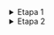 
<details> 
<summary>Etapa 1</summary>

</br>
 Plano de Ação: Sistema de Bilheteria para Cassino
 
1. Alta Confiabilidade
Microsserviços com NestJS: A arquitetura em microsserviços permite isolar funcionalidades críticas, como venda de ingressos e gerenciamento de lotação. Isso garante que falhas em um serviço não afetem o sistema como um todo.

Replica Set em MongoDB: Utilização de réplicas de banco de dados para garantir que o sistema continue funcionando mesmo em caso de falhas. Réplicas asseguram que os dados estejam sempre disponíveis e que não haja interrupção nas operações.

Circuit Breaker e Retry: Implementação do padrão Circuit Breaker para isolar falhas e evitar sobrecarga nos serviços. Tentativas automáticas de reconexão garantem que o sistema recupere de falhas temporárias sem interrupções perceptíveis.

2. Escalabilidade
Auto-Scaling com Kubernetes: O uso de Kubernetes para orquestração de microsserviços permite escalabilidade horizontal automática. Durante picos de demanda, novas instâncias dos serviços são criadas para lidar com o aumento de tráfego, assegurando que o sistema mantenha o desempenho.

Mensageria com RabbitMQ/Kafka: Utilização de filas de mensagens para balancear a carga entre microsserviços e processar grandes volumes de transações de forma assíncrona, garantindo que o sistema possa lidar com picos sem perder desempenho.

3. Consistência de Dados
Transações ACID em MongoDB: Utilização de transações ACID para garantir que todas as operações de venda de ingressos sejam consistentes e livres de duplicações. Isso assegura que os ingressos vendidos sejam contabilizados corretamente.

Padrão Sagas: Implementação do padrão Sagas para transações distribuídas, garantindo que, em caso de falha, as operações sejam compensadas e o sistema mantenha a consistência dos dados.
</details>



<details>
  <summary> Etapa 2 </summary>

 ###  Como startar a aplicação 
 
  1. Fazer o download do projeto https://github.com/alan-10/bilheteria
 
  2. Abrir o arquivo bilheteria
    
  3. executar o comando `docker compose up --build`
  este comando irá levantar a api junto com o banco de dados.
  4. Acessar no seu navegador http://localhost:3000/api, 
  irá abrir a documentação swagger que da acesso a api
  nesta documentação tem um CRUD completo que implementa a lóciga de criação a deleção de (EVENTOS e TICKETS)

  5. Para ter acesso aos endpoints terá que efetuar o login e pegar o token e autenticar no swagger, video a baixo


https://github.com/user-attachments/assets/d6a5826f-7bc7-4648-af99-baef5363dee2

6. Pronto!, agora poderá utilizar todas as rotas

 ###  O que foi utilizado

 Foi utilizado  Jestjs com  Mongodb, docker para conteinerizar a aplicação, 
 foi adicionado autenticação de login com retorno de jsonwebtoken, 
 foi adicionado validação dos campos com o class-validator do JestJs
 foi adicionado proteção das rotas com o auth.guard
 foi adicionado documentação swagger com o @nestjs/swagger 

 



</details>
